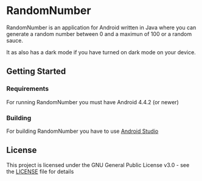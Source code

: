 # RandomNumber

RandomNumber is an application for Android written in Java where you can generate a random number between 0 and a maximun of 100 or a random sauce.

It as also has a dark mode if you have turned on dark mode on your device.

## Getting Started

### Requirements

For running RandomNumber you must have Android 4.4.2 (or newer)

### Building

For building RandomNumber you have to use [Android Studio](https://developer.android.com/studio/)

## License

This project is licensed under the GNU General Public License v3.0 - see the [LICENSE](LICENSE) file for details
